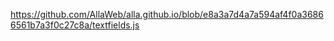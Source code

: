 https://github.com/AllaWeb/alla.github.io/blob/e8a3a7d4a7a594af4f0a36866561b7a3f0c27c8a/textfields.js
